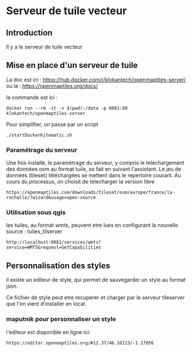 # Serveur de tuile vecteur

## Introduction
Il y a le serveur de tuile vecteur


## Mise en place d'un serveur de tuile
La doc est ici :
https://hub.docker.com/r/klokantech/openmaptiles-server/
ou là :
https://openmaptiles.org/docs/

la commande est ici :
```
docker run --rm -it -v $(pwd):/data -p 8081:80 klokantech/openmaptiles-server
```

Pour simplifier, on passe par un script
```
./startDockerKitematic.sh
```

### Paramétrage du serveur
Une fois installé, le paramétrage du serveur, y compris le telechargement des données osm au format tuile, se fait en suivant l'assistant.
Le jeu de données (tileset) téléchargées se mettent dans le repertoire courant.
Au cours du processus, on choisit de telecharger la version libre

```
https://openmaptiles.com/downloads/tileset/osm/europe/france/la-rochelle/?wizard&usage=open-source
```

### Utilisation sous qgis
les tuiles, au format wmts, peuvent etre lues en configurant la nouvelle source :
tuiles_tilserver
```
http://localhost:8081/services/wmts?service=WMTS&request=GetCapabilities
```

## Personnalisation des styles

il existe un editeur de style, qui permet de sauvegarder un style au format json.

Ce fichier de style peut etre recuperer et charger par le serveur tileserver que l'on vient d'installer en local.

### maputnik pour personnaliser un style
l'editeur est disponible en ligne ici:
```
https://editor.openmaptiles.org/#12.37/46.16113/-1.17056
```


